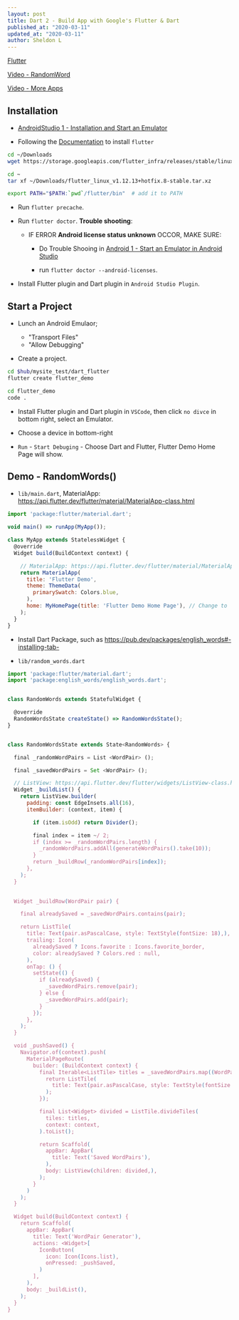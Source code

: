 ```yaml
---
layout: post
title: Dart 2 - Build App with Google's Flutter & Dart
published_at: "2020-03-11"
updated_at: "2020-03-11"
author: Sheldon L
---
```



[Flutter](https://flutter.dev/)

[Video - RandomWord](https://www.youtube.com/watch?v=1gDhl4leEzA)

[Video - More Apps](https://www.youtube.com/watch?v=x0uinJvhNxI)

## Installation

- [AndroidStudio 1 - Installation and Start an Emulator](https://sheldonldev.github.io/2020/03/11/00.md)

- Following the [Documentation](https://flutter.dev/docs/get-started/install/linux) to install `flutter`

```bash
cd ~/Downloads
wget https://storage.googleapis.com/flutter_infra/releases/stable/linux/flutter_linux_v1.12.13+hotfix.8-stable.tar.xz

cd ~
tar xf ~/Downloads/flutter_linux_v1.12.13+hotfix.8-stable.tar.xz

export PATH="$PATH:`pwd`/flutter/bin"  # add it to PATH
```

- Run `flutter precache`.

- Run `flutter doctor`. **Trouble shooting**:
  
  - IF ERROR **Android license status unknown** OCCOR, MAKE SURE:

    - Do Trouble Shooing in [Android 1 - Start an Emulator in Android Studio](https://sheldonldev.github.io/2020/03/11/00.html)

    - run `flutter doctor --android-licenses`.

- Install Flutter plugin and Dart plugin in `Android Studio Plugin`.

## Start a Project

- Lunch an Android Emulaor;
  - "Transport Files"
  - "Allow Debugging"

- Create a project.

```bash
cd $hub/mysite_test/dart_flutter
flutter create flutter_demo

cd flutter_demo
code .
```

- Install Flutter plugin and Dart plugin in `VSCode`, then click `no divce` in bottom right, select an Emulator.

- Choose a device in bottom-right

- `Run` - `Start Debuging` - Choose Dart and Flutter, Flutter Demo Home Page will show.

## Demo - RandomWords()

- `lib/main.dart`, MaterialApp: <https://api.flutter.dev/flutter/material/MaterialApp-class.html>

```js
import 'package:flutter/material.dart';

void main() => runApp(MyApp());

class MyApp extends StatelessWidget {
  @override
  Widget build(BuildContext context) {

    // MaterialApp: https://api.flutter.dev/flutter/material/MaterialApp-class.html
    return MaterialApp(
      title: 'Flutter Demo',
      theme: ThemeData(
        primarySwatch: Colors.blue,
      ),
      home: MyHomePage(title: 'Flutter Demo Home Page'), // Change to `RandomWords()` later
    );
  }
}
```

- Install Dart Package, such as <https://pub.dev/packages/english_words#-installing-tab->

- `lib/random_words.dart`

```js
import 'package:flutter/material.dart';
import 'package:english_words/english_words.dart';


class RandomWords extends StatefulWidget {

  @override
  RandomWordsState createState() => RandomWordsState();
}


class RandomWordsState extends State<RandomWords> {

  final _randomWordPairs = List <WordPair> ();

  final _savedWordPairs = Set <WordPair> ();

  // ListView: https://api.flutter.dev/flutter/widgets/ListView-class.html
  Widget _buildList() {
    return ListView.builder(
      padding: const EdgeInsets.all(16),
      itemBuilder: (context, item) {

        if (item.isOdd) return Divider();

        final index = item ~/ 2;
        if (index >= _randomWordPairs.length) {
          _randomWordPairs.addAll(generateWordPairs().take(10));
        }
        return _buildRow(_randomWordPairs[index]);
      },
    );
  }
  

  Widget _buildRow(WordPair pair) {

    final alreadySaved = _savedWordPairs.contains(pair);

    return ListTile(
      title: Text(pair.asPascalCase, style: TextStyle(fontSize: 18),),
      trailing: Icon(
        alreadySaved ? Icons.favorite : Icons.favorite_border,
        color: alreadySaved ? Colors.red : null,
      ),
      onTap: () {
        setState(() {
          if (alreadySaved) {
            _savedWordPairs.remove(pair);
          } else {
            _savedWordPairs.add(pair);
          }
        });
      },
    );
  }

  void _pushSaved() {
    Navigator.of(context).push(
      MaterialPageRoute(
        builder: (BuildContext context) {
          final Iterable<ListTile> titles = _savedWordPairs.map((WordPair pair) {
            return ListTile(
              title: Text(pair.asPascalCase, style: TextStyle(fontSize: 16))
            );
          });

          final List<Widget> divided = ListTile.divideTiles(
            tiles: titles,
            context: context,
          ).toList();

          return Scaffold(
            appBar: AppBar(
              title: Text('Saved WordPairs'),
            ),
            body: ListView(children: divided,),
          );
        }
      )
    );
  }

  Widget build(BuildContext context) {
    return Scaffold(
      appBar: AppBar(
        title: Text('WordPair Generator'),
        actions: <Widget>[
          IconButton(
            icon: Icon(Icons.list),
            onPressed: _pushSaved,
          )
        ],
      ),
      body: _buildList(),
    );
  }
}
```
